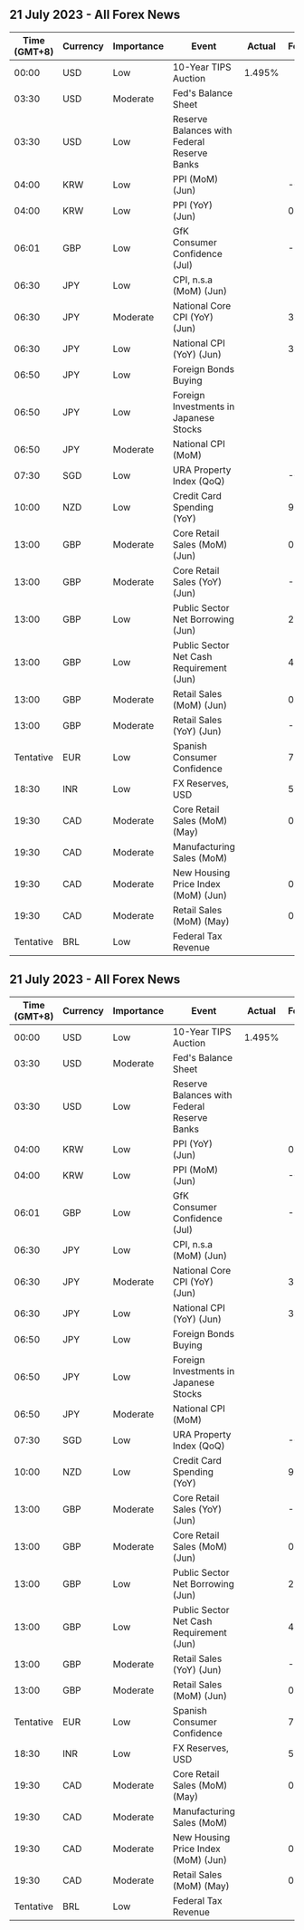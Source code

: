 
## 21 July 2023 - All Forex News

| Time (GMT+8) | Currency | Importance | Event | Actual | Forecast | Previous |
|------|----------|------------|-------|--------|----------|----------|
| 00:00 | USD | Low | 10-Year TIPS Auction | 1.495% |  | 1.395% |
| 03:30 | USD | Moderate | Fed's Balance Sheet |  |  | 8,297B |
| 03:30 | USD | Low | Reserve Balances with Federal Reserve Banks |  |  | 3.162T |
| 04:00 | KRW | Low | PPI (MoM) (Jun) |  | -0.3% | -0.3% |
| 04:00 | KRW | Low | PPI (YoY) (Jun) |  | 0.1% | 0.6% |
| 06:01 | GBP | Low | GfK Consumer Confidence (Jul) |  | -26 | -24 |
| 06:30 | JPY | Low | CPI, n.s.a (MoM) (Jun) |  |  | 0.0% |
| 06:30 | JPY | Moderate | National Core CPI (YoY) (Jun) |  | 3.3% | 3.2% |
| 06:30 | JPY | Low | National CPI (YoY) (Jun) |  | 3.5% | 3.2% |
| 06:50 | JPY | Low | Foreign Bonds Buying |  |  | -950.5B |
| 06:50 | JPY | Low | Foreign Investments in Japanese Stocks |  |  | 181.7B |
| 06:50 | JPY | Moderate | National CPI (MoM) |  |  | 0.6% |
| 07:30 | SGD | Low | URA Property Index (QoQ) |  | -0.40% | 3.30% |
| 10:00 | NZD | Low | Credit Card Spending (YoY) |  | 9.9% | 3.3% |
| 13:00 | GBP | Moderate | Core Retail Sales (MoM) (Jun) |  | 0.1% | 0.1% |
| 13:00 | GBP | Moderate | Core Retail Sales (YoY) (Jun) |  | -1.6% | -1.7% |
| 13:00 | GBP | Low | Public Sector Net Borrowing (Jun) |  | 27.52B | 19.22B |
| 13:00 | GBP | Low | Public Sector Net Cash Requirement (Jun) |  | 4.602B | 4.132B |
| 13:00 | GBP | Moderate | Retail Sales (MoM) (Jun) |  | 0.2% | 0.3% |
| 13:00 | GBP | Moderate | Retail Sales (YoY) (Jun) |  | -1.5% | -2.1% |
| Tentative | EUR | Low | Spanish Consumer Confidence |  | 79.4 | 81.5 |
| 18:30 | INR | Low | FX Reserves, USD |  | 596.81B | 596.28B |
| 19:30 | CAD | Moderate | Core Retail Sales (MoM) (May) |  | 0.4% | 1.3% |
| 19:30 | CAD | Moderate | Manufacturing Sales (MoM) |  |  | 1.2% |
| 19:30 | CAD | Moderate | New Housing Price Index (MoM) (Jun) |  | 0.0% | 0.1% |
| 19:30 | CAD | Moderate | Retail Sales (MoM) (May) |  | 0.5% | 1.1% |
| Tentative | BRL | Low | Federal Tax Revenue |  |  | 176.81B |
## 21 July 2023 - All Forex News

| Time (GMT+8) | Currency | Importance | Event | Actual | Forecast | Previous |
|------|----------|------------|-------|--------|----------|----------|
| 00:00 | USD | Low | 10-Year TIPS Auction | 1.495% |  | 1.395% |
| 03:30 | USD | Moderate | Fed's Balance Sheet |  |  | 8,297B |
| 03:30 | USD | Low | Reserve Balances with Federal Reserve Banks |  |  | 3.162T |
| 04:00 | KRW | Low | PPI (YoY) (Jun) |  | 0.1% | 0.6% |
| 04:00 | KRW | Low | PPI (MoM) (Jun) |  | -0.3% | -0.3% |
| 06:01 | GBP | Low | GfK Consumer Confidence (Jul) |  | -26 | -24 |
| 06:30 | JPY | Low | CPI, n.s.a (MoM) (Jun) |  |  | 0.0% |
| 06:30 | JPY | Moderate | National Core CPI (YoY) (Jun) |  | 3.3% | 3.2% |
| 06:30 | JPY | Low | National CPI (YoY) (Jun) |  | 3.5% | 3.2% |
| 06:50 | JPY | Low | Foreign Bonds Buying |  |  | -950.5B |
| 06:50 | JPY | Low | Foreign Investments in Japanese Stocks |  |  | 181.7B |
| 06:50 | JPY | Moderate | National CPI (MoM) |  |  | 0.6% |
| 07:30 | SGD | Low | URA Property Index (QoQ) |  | -0.40% | 3.30% |
| 10:00 | NZD | Low | Credit Card Spending (YoY) |  | 9.9% | 3.3% |
| 13:00 | GBP | Moderate | Core Retail Sales (YoY) (Jun) |  | -1.6% | -1.7% |
| 13:00 | GBP | Moderate | Core Retail Sales (MoM) (Jun) |  | 0.1% | 0.1% |
| 13:00 | GBP | Low | Public Sector Net Borrowing (Jun) |  | 27.52B | 19.22B |
| 13:00 | GBP | Low | Public Sector Net Cash Requirement (Jun) |  | 4.602B | 4.132B |
| 13:00 | GBP | Moderate | Retail Sales (YoY) (Jun) |  | -1.5% | -2.1% |
| 13:00 | GBP | Moderate | Retail Sales (MoM) (Jun) |  | 0.2% | 0.3% |
| Tentative | EUR | Low | Spanish Consumer Confidence |  | 79.4 | 81.5 |
| 18:30 | INR | Low | FX Reserves, USD |  | 596.81B | 596.28B |
| 19:30 | CAD | Moderate | Core Retail Sales (MoM) (May) |  | 0.4% | 1.3% |
| 19:30 | CAD | Moderate | Manufacturing Sales (MoM) |  |  | 1.2% |
| 19:30 | CAD | Moderate | New Housing Price Index (MoM) (Jun) |  | 0.0% | 0.1% |
| 19:30 | CAD | Moderate | Retail Sales (MoM) (May) |  | 0.5% | 1.1% |
| Tentative | BRL | Low | Federal Tax Revenue |  |  | 176.81B |
